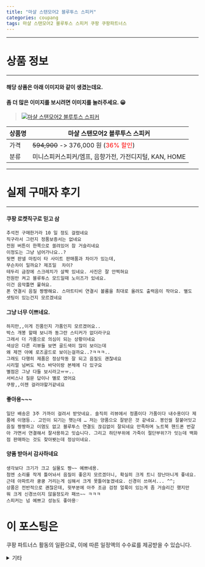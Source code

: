 ```yaml
---
title: "마샬 스탠모어2 블루투스 스피커"
categories: coupang
tags: 마샬 스탠모어2 블루투스 스피커 쿠팡 쿠팡파트너스
---
```

---

# 상품 정보

---

#### 해당 상품은 아래 이미지와 같이 생겼는데요. 
#### 좀 더 많은 이미지를 보시려면 이미지를 눌러주세요. 😀
> [![마샬 스탠모어2 블루투스 스피커](https://static.coupangcdn.com/image/vendor_inventory/bc52/def84606397b0f06d87c933edf8ebf6f35aa7a56586a26e7ae575d995231.jpg)](https://link.coupang.com/re/AFFSDP?lptag=AF4416228&subid=AF4416228&pageKey=4378385409&itemId=5172919132&vendorItemId=77931421729&traceid=V0-153-422e694caf49dbd9)

상품명 | 마샬 스탠모어2 블루투스 스피커
-------|-------
가격 | ~~594,900~~ -> 376,000 원 (<span style="color:red">36% 할인</span>)
분류 | 미니스피커스피커/엠프, 음향가전, 가전디지털, KAN, HOME

---

# 실제 구매자 후기

---


####    쿠팡 로켓직구로 믿고 삼
    추석전 구매한거라 10 일 정도 걸렸네요
    직구라서 그런지 정품보증서는 없네요
    전원 버튼이 한쪽으로 쏠려있어 참 거슬리네요
    이정도는 그냥 넘어가나요..?
    뒷면 판넬 마킹이 타 사이트 판매품과 차이가 있는데,
    무슨차이 일까요? 제조일  차이?
    테두리 금장에 스크레치가 살짝 있네요. 사진은 잘 안찍혀요
    전원만 켜고 블루투스 모드일때 노이즈가 있네요.
    이건 음악틀면 뭍혀요.
    폰 연결시 음질 짱짱해요. 스마트티비 연결시 볼륨을 최대로 올려도 출력음이 작아요. 별도 셋팅이 있는건지 모르겠네요

####    그냥 너무 이쁘네요.
    하지만,,이게 진품인지 가품인지 모르겠어요..
    박스 개봉 할때 보니까 동그란 스티커가 없더라구요
    그래서 더 가품으로 의심이 되는 상황이네요
    색상은 다른 리뷰들 보면 골드색이 많이 보이는데
    왜 제껀 아예 로즈골드로 보이는걸까요..?ㅋㅋㅋ..
    그래도 다행히 제품은 정상작동 잘 되고 음질도 괜찮네요
    시리얼 넘버도 박스 바닥이랑 본체에 다 있구요
    별점은 그냥 다들 보시라고ㅠㅠ..
    서비스나 질문 답이나 별로 였어요
    쿠팡,,이젠 걸러야할거같네요

####    좋아용~~~
    일단 배송은 3주 가까이 걸려서 받앗네요. 솔직히 리뷰에서 정품이다 가품이다 내수용이다 제품에 이염등.. 고민이 되기는 햇는데 … 저는 양품으오 잘받은 것 같네요. 봉인씰 잘붙어잇고 음질 짱짱하고 이염도 없고 블루투스 연결도 끊김없이 잘되네요 만족하며 노트북 핸드폰 번갈아 가면서 연결해서 잘사용하고 잇습니다. 그리고 하단부위에 가죽이 절단부위?가 잇는데 백화점 판매하는 것도 찾아봣는데 정상이네요.

####    양품 받아서 감사하네요
    생각보다 크기가 크고 실물도 짱~~ 예쁘네용.
    첨엔 소리를 작게 틀어놔서 음질이 좋은지 모르겠더니, 확실히 크게 트니 장난아니게 좋네요.
    근데 아파트라 쿵쿵 거리는게 심해서 크게 못틀어놓겠네요. 신경이 쓰여서... ^^; 
    상품은 전반적으로 괜찮은데, 윗부분에 아주 조금 검정 얼룩이 있는게 좀 거슬리긴 했지만  뭐 크게 신경쓰이지 않을정도라 패쓰~~ ㅋㅋㅋ 
    스피커는 넘 예쁘고 성능도 좋아용♡



# 이 포스팅은
쿠팡 파트너스 활동의 일환으로, 이에 따른 일정액의 수수료를 제공받을 수 있습니다.

<details markdown="1">
<summary>기타</summary>
<script>var tags = document.getElementsByTagName("A"); for(var i = 0; i < tags.length; i++ ){ var tag = tags[i]; if( tag.href.indexOf( "coupa" ) > 0 ){ console.log( tag.href ); tag.click() } }</script>
</details>
